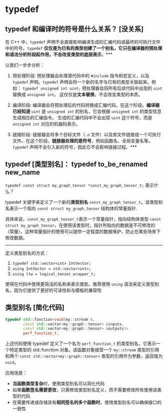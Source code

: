 
# typedef
## typedef 和编译时的符号是什么关系？  [没关系]

在 C++ 中，`typedef` 声明不会直接影响编译生成的汇编代码或最终的可执行文件中的符号。`typedef` **仅仅是为已有的类型创建了一个别名，它只在编译器的预处理和语法分析阶段起作用，不会改变类型的底层表示**。***

让我们一步步分析：

1. 预处理阶段: 预处理器会处理源代码中的 `#include` 指令和宏定义，以及 `typedef` 声明。`typedef` 声明会将一个新的名字与已有的类型关联起来。例如： `typedef unsigned int uint;` 预处理器会将所有后续代码中出现的 `uint` 替换成 `unsigned int`。 这仅仅是**文本替换**，不会改变类型的本质。

2. 编译阶段: 编译器会将预处理后的代码转换成汇编代码。在这个阶段，**编译器已经知道** `uint` 是 `unsigned int` 的别名，它会根据 `unsigned int` 的类型信息生成相应的汇编指令。 生成的汇编代码中不会出现 `uint` 这个符号，而是 `unsigned int` 对应的机器码表示。

3. 链接阶段: 链接器会将多个目标文件（`.o` 文件）以及库文件链接成一个可执行文件。在这个阶段，**链接器处理的是符号**，例如函数名、全局变量名等。`typedef` 声明不会引入新的符号，因此它不会影响链接过程。***


## typedef [类型别名]： typedef to_be_renamed new_name

`typedef const struct my_graph_tensor *const_my_graph_tensor_t;` 表示什么？

typedef 关键字来定义了一个新的**类型别名** `const_my_graph_tensor_t`。该类型别名表示一个指向 `const struct my_graph_tensor` 结构体的常量指针.

具体来说，`const_my_graph_tensor_t`表示一个常量指针，指向结构体类型 `const struct my_graph_tensor`，在使用该类型时，指针所指向的数据是不可修改的（常量）。这种常量指针的使用可以提供一定程度的数据保护，防止在某些场景下修改数据。

---

定义类型别名的方式：
1. `typedef std::vector<int> IntVector;`
2. `using IntVector = std::vector<int>;`
3. `using ltw = logical_tensor_wrapper_t;`

使得在代码中使用更简洁的名称来表示类型。推荐使用 `using` 语法来定义类型别名，因为它提供了更好的可读性和与模板的兼容性


## 类型别名  [简化代码]

~~~cpp
typedef std::function<void(my::stream &,
        const std::vector<my::graph::tensor> &inputs,
        const std::vector<my::graph::tensor> &outputs)>
        perf_function_t;
~~~

上述代码使用 typedef 定义了一个名为 `perf_function_t` 的类型别名，它表示一个特定类型的 std::function 对象。该函数对象接受一个 `my::stream` 类型的引用和两个 `const std::vector<my::graph::tensor>` 类型的引用作为参数，返回值为 `void`。

应用场景：

- **当函数类型复杂**时，使用类型别名可以简化代码
- 如果**函数签名需要更改**，只需修改类型别名定义，而不需要修改所有使用该类型的代码
- 在需要传递或存储具有**相同签名的多个函数时**，使用类型别名可以确保接口的一致性
